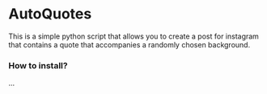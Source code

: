 # AutoQuotes
This is a simple python script that allows you to create a post for instagram that contains a quote that accompanies a randomly chosen background.

### How to install?
...

